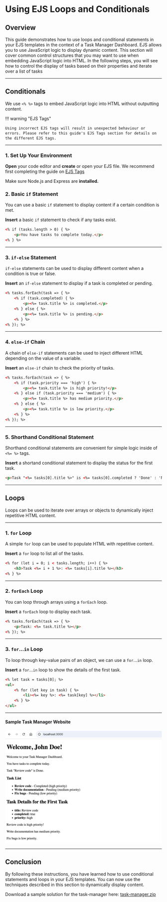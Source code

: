 # Using EJS Loops and Conditionals

## Overview

This guide demonstrates how to use loops and conditional statements in your EJS templates in the context of a Task Manager Dashboard. EJS allows you to use JavaScript logic to display dynamic content. This section will cover common control structures that you may want to use when embedding JavaScript logic into HTML. In the following steps, you will see how to control the display of tasks based on their properties and iterate over a list of tasks

---

## Conditionals

We use `<% %>` tags to embed JavaScript logic into HTML without outputting content.

!!! warning "EJS Tags"

    Using incorrect EJS tags will result in unexpected behaviour or errors. Please refer to this guide's EJS Tags section for details on the different EJS tags.

---

### 1. Set Up Your Environment

**Open** your code editor and **create** or open your EJS file. We recommend first completing the guide on [EJS Tags](ejs_tags.md)

Make sure Node.js and Express are **installed.**

### 2. Basic `if` Statement

You can use a basic `if` statement to display content if a certain condition is met. 

**Insert** a basic `if` statement to check if any tasks exist.

```html
<% if (tasks.length > 0) { %>
    <p>You have tasks to complete today.</p>
<% } %>
```

---

### 3. `if-else` Statement

`if-else` statements can be used to display different content when a condition is true or false.

**Insert** an `if-else` statement to display if a task is completed or pending.

```html
<% tasks.forEach(task => { %>
    <% if (task.completed) { %>
        <p><%= task.title %> is completed.</p>
    <% } else { %>
        <p><%= task.title %> is pending.</p>
    <% } %>
<% }); %>
```

---

### 4. `else-if` Chain

A chain of `else-if` statements can be used to inject different HTML depending on the value of a variable.

**Insert** an `else-if` chain to check the priority of tasks.

```html
<% tasks.forEach(task => { %>
    <% if (task.priority === 'high') { %>
        <p><%= task.title %> is high priority!</p>
    <% } else if (task.priority === 'medium') { %>
        <p><%= task.title %> has medium priority.</p>
    <% } else { %>
        <p><%= task.title %> is low priority.</p>
    <% } %>
<% }); %>
```

---

### 5. Shorthand Conditional Statement

Shorthand conditional statements are convenient for simple logic inside of `<%= %>` tags.

**Insert** a shortand conditional statement to display the status for the first task.

```html
<p>Task "<%= tasks[0].title %>" is <%= tasks[0].completed ? 'Done' : 'Not Done' %>.</p>
```

---

## Loops

Loops can be used to iterate over arrays or objects to dynamically inject repetitive HTML content.

---

### 1. `for` Loop

A simple `for` loop can be used to populate HTML with repetitive content.

**Insert** a `for` loop to list all of the tasks.

```html
<% for (let i = 0; i < tasks.length; i++) { %>
    <h3>Task <%= i + 1 %>: <%= tasks[i].title %></h3>
<% } %>
```

---

### 2. `forEach` Loop

You can loop through arrays using a `forEach` loop.

**Insert** a `forEach` loop to display each task.

```html
<% tasks.forEach(task => { %>
    <p>Task: <%= task.title %></p>
<% }); %>
```

---

### 3. `for`...`in` Loop

To loop through key-value pairs of an object, we can use a `for`...`in` loop.

**Insert** a `for`...`in` loop to show the details of the first task.

```html
<% let task = tasks[0]; %>
<ul>
    <% for (let key in task) { %>
        <li><%= key %>: <%= task[key] %></li>
    <% } %>
</ul>
```

---

#### Sample Task Manager Website

![sample task manager website screenshot](./images/taskManager.png "This image shows a sample task manager website")


---

## Conclusion

By following these instructions, you have learned how to use conditional statements and loops in your EJS templates. You can now use the techniques described in this section to dynamically display content.

Download a sample solution for the task-manager here: [task-manager.zip](./assets/task-manager.zip)